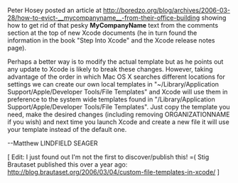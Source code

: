 

Peter Hosey posted an article at http://boredzo.org/blog/archives/2006-03-28/how-to-evict-__mycompanyname__-from-their-office-building showing how to get rid of that pesky __MyCompanyName__ text from the comments section at the top of new Xcode documents (he in turn found the information in the book "Step Into Xcode" and the Xcode release notes page).

Perhaps a better way is to modify the actual template but as he points out any update to Xcode is likely to break these changes. However, taking advantage of the order in which Mac OS X searches different locations for settings we can create our own local templates in "~/Library/Application Support/Apple/Developer Tools/File Templates" and Xcode will use them in preference to the system wide templates found in "/Library/Application Support/Apple/Developer Tools/File Templates". Just copy the template you need, make the desired changes (including removing ORGANIZATIONNAME if you wish) and next time you launch Xcode and create a new file it will use your template instead of the default one.

--Matthew LINDFIELD SEAGER

[ Edit: I just found out I'm not the first to discover/publish this! =( Stig Brautaset published this over a year ago: http://blog.brautaset.org/2006/03/04/custom-file-templates-in-xcode/ ]
